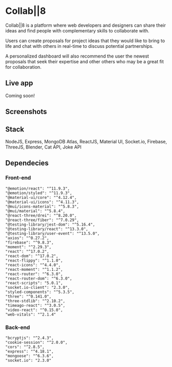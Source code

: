 # Collab||8

Collab||8 is a platform where web developers and designers can share their ideas and find people with complementary skills to collaborate with.

Users can create proposals for project ideas that they would like to bring to life and chat with others in real-time to discuss potential partnerships. 

A personalized dashboard will also recommend the user the newest proposals that seek their expertise and other others who may be a great fit for collaboration.

## Live app

Coming soon!

## Screenshots


## Stack

NodeJS, Express, MongoDB Atlas, ReactJS, Material UI, Socket.io, Firebase, ThreeJS, Blender, Cat API, Joke API

## Dependecies

### Front-end
    "@emotion/react": "^11.9.3",
    "@emotion/styled": "^11.9.3",
    "@material-ui/core": "^4.12.4",
    "@material-ui/icons": "^4.11.3",
    "@mui/icons-material": "^5.8.3",
    "@mui/material": "^5.8.4",
    "@react-three/drei": "^8.20.0",
    "@react-three/fiber": "^7.0.29",
    "@testing-library/jest-dom": "^5.16.4",
    "@testing-library/react": "^13.3.0",
    "@testing-library/user-event": "^13.5.0",
    "axios": "^0.27.2",
    "firebase": "^9.8.3",
    "moment": "^2.29.3",
    "react": "^17.0.2",
    "react-dom": "^17.0.2",
    "react-flippy": "^1.1.0",
    "react-icons": "^4.4.0",
    "react-moment": "^1.1.2",
    "react-router": "^6.3.0",
    "react-router-dom": "^6.3.0",
    "react-scripts": "5.0.1",
    "socket.io-client": "2.3.0",
    "styled-components": "^5.3.5",
    "three": "^0.141.0",
    "three-stdlib": "^2.10.2",
    "timeago-react": "^3.0.5",
    "video-react": "^0.15.0",
    "web-vitals": "^2.1.4"


### Back-end
    "bcryptjs": "^2.4.3",
    "cookie-session": "^2.0.0",
    "cors": "^2.8.5",
    "express": "^4.18.1",
    "mongoose": "^6.3.6",
    "socket.io": "2.3.0"

